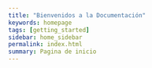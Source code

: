 ```yaml
---
title: "Bienvenidos a la Documentación"
keywords: homepage
tags: [getting_started]
sidebar: home_sidebar
permalink: index.html
summary: Pagina de inicio
---
```

